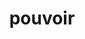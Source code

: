 ---
title: "pouvoir"
alias: 
type: verb
meaning: to be able to
tags:
 - french
 - vocab
 - verb
created: 2023.01.08 12:34
created_by: Ádám
---